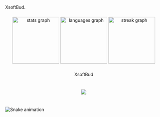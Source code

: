 <p align="left">XsoftBud.</p>

###

<div align="center">
  <img src="https://github-readme-stats.vercel.app/api?username=XsoftBud&hide_title=false&hide_rank=false&show_icons=true&include_all_commits=true&count_private=true&disable_animations=false&theme=dracula&locale=en&hide_border=false&order=1" height="150" alt="stats graph"  />
  <img src="https://github-readme-stats.vercel.app/api/top-langs?username=XsoftBud&locale=en&hide_title=false&layout=compact&card_width=320&langs_count=5&theme=dracula&hide_border=false&order=2" height="150" alt="languages graph"  />
  <img src="https://streak-stats.demolab.com?user=XsoftBud&locale=en&mode=daily&theme=dracula&hide_border=false&border_radius=5&order=3" height="150" alt="streak graph"  />
</div>

###

<p align="center">XsoftBud</p>

###

<br clear="both">

<div align="center">
  <img src="https://profile-counter.glitch.me/XsoftBud/count.svg?"  />
</div>

###

<br clear="both">

<img src="https://raw.githubusercontent.com/XsoftBud/XsoftBud/output/snake.svg" alt="Snake animation" />

###
